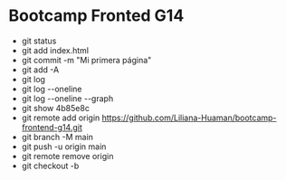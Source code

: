 # Bootcamp Fronted G14

* git status 
* git add index.html
* git commit -m "Mi primera página"
* git add -A
* git log
* git log --oneline
* git log --oneline --graph
* git show 4b85e8c
* git remote add origin https://github.com/Liliana-Huaman/bootcamp-frontend-g14.git
* git branch -M main
* git push -u origin main
* git remote remove origin
* git checkout -b <nombre-de-la-rama>